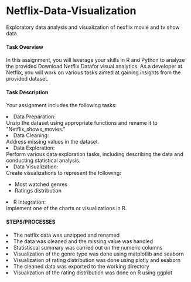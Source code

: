 # Netflix-Data-Visualization
Exploratory data analysis and visualization of nexflix movie and tv show data

#### Task Overview
In this assignment, you will leverage your skills in R and Python to analyze the provided  Download Netflix Datafor visual analytics. As a developer at Netflix, you will work on various tasks aimed at gaining insights from the provided dataset.

#### Task Description
Your assignment includes the following tasks:

<li>Data Preparation:</li> Unzip the dataset using appropriate functions and rename it to "Netflix_shows_movies."
<li>Data Cleaning:</li> Address missing values in the dataset.
<li>Data Exploration:</li> Perform various data exploration tasks, including describing the data and conducting statistical analysis.
<li>Data Visualization:</li> Create visualizations to represent the following:
<ul>
  <li>Most watched genres</li>
  <li>Ratings distribution</li>
  </ul>
<li>R Integration:</li> Implement one of the charts or visualizations in R.

#### STEPS/PROCESSES
<li>The netflix data was unzipped and renamed</li>
<li>The data was cleaned and the missing value was handled</li>
<li>Statistiscal summary was carried out on the numeric columns</li>
<li>Visualization of the genre type was done using matplotlib and seaborn</li>
<li>Visualization of rating distribution was done using plotly and seaborn</li>
<li>The cleaned data was exported to the working directory</li>
<li>Visualization of the rating distribution was done on R using ggplot</li>
